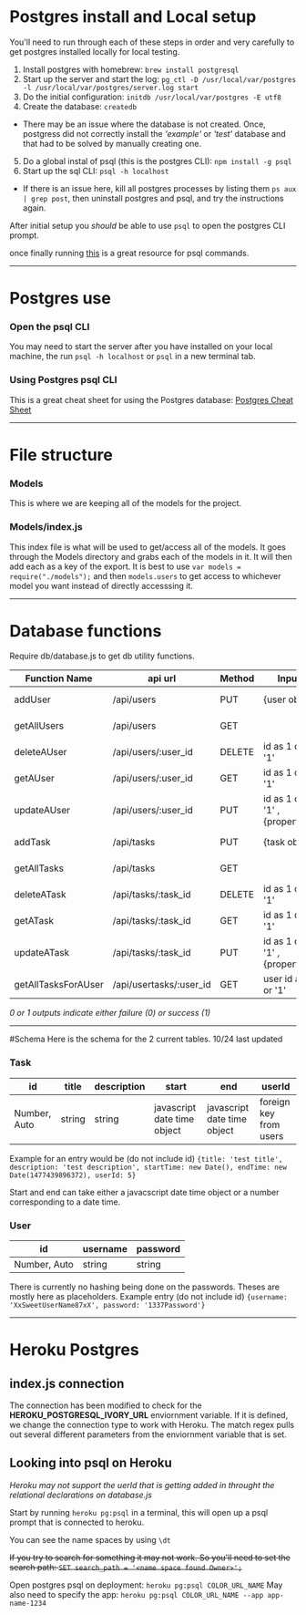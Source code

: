 # Postgres install and Local setup
You'll need to run through each of these steps in order and very carefully to get postgres installed locally for local testing.

1. Install postgres with homebrew: `brew install postgresql`
2. Start up the server and start the log: `pg_ctl -D /usr/local/var/postgres -l /usr/local/var/postgres/server.log start`
3. Do the initial configuration: `initdb /usr/local/var/postgres -E utf8`
4. Create the database: `createdb`
  * There may be an issue where the database is not created. Once, postgress did not correctly install the *'example'* or *'test'* database and that had to be solved by manually creating one.
5. Do a global instal of psql (this is the postgres CLI): `npm install -g psql`
6. Start up the sql CLI: `psql -h localhost`
  * If there is an issue here, kill all postgres processes by listing them `ps aux | grep post`, then uninstall postgres and psql, and try the instructions again.

After initial setup you *should* be able to use `psql` to open the postgres CLI prompt.

once finally running [this](https://gist.github.com/Kartones/dd3ff5ec5ea238d4c546) is a great resource for psql commands.




---
# Postgres use

### Open the psql CLI

You may need to start the server after you have installed on your local machine, the run `psql -h localhost` or `psql` in a new terminal tab.

### Using Postgres psql CLI

This is a great cheat sheet for using the Postgres database: [Postgres Cheat Sheet](https://gist.github.com/Kartones/dd3ff5ec5ea238d4c546)










---
# File structure


### Models
This is where we are keeping all of the models for the project.

### Models/index.js
This index file is what will be used to get/access all of the models. It goes through the Models directory and grabs each of the models in it. It will then add each as a key of the export. It is best to use `var models = require("./models");` and then `models.users` to get access to whichever model you want instead of directly accesssing it.



---
# Database functions
Require db/database.js to get db utility functions.

| Function Name      | api url                | Method| Input                        | Output        |
|--------------------|------------------------|-------|------------------------------|---------------|
| addUser            | /api/users             | PUT   | {user obj}                   | {added user}  |
| getAllUsers        | /api/users             | GET   |                              | [{user},{},{}]|
| deleteAUser        | /api/users/:user_id    | DELETE| id as 1 or '1'               | 0 or 1        |
| getAUser           | /api/users/:user_id    | GET   | id as 1 or '1'               | {user}        |
| updateAUser        | /api/users/:user_id    | PUT   | id as 1 or '1' , {properties}| 0 or 1        |
| addTask            | /api/tasks             | PUT   | {task obj}                   | {added task}  |
| getAllTasks        | /api/tasks             | GET   |                              | [{task},{},{}]|
| deleteATask        | /api/tasks/:task_id    | DELETE| id as 1 or '1'               | 0 or 1        |
| getATask           | /api/tasks/:task_id    | GET   | id as 1 or '1'               | {task}        |
| updateATask        | /api/tasks/:task_id    | PUT   | id as 1 or '1' , {properties}| 0 or 1        |
| getAllTasksForAUser| /api/usertasks/:user_id| GET   | user id as 1 or '1'          | [{task},{},{}]|

*0 or 1 outputs indicate either failure (0) or success (1)*


---
#Schema
Here is the schema for the 2 current tables. 10/24 last updated

### Task

| id           | title | description |           start            |            end              | userId                |
|--------------|-------|-------------|----------------------------|-----------------------------|-----------------------|
| Number, Auto | string| string      | javascript date time object|  javascript date time object| foreign key from users|

Example for an entry would be (do not include id) `{title: 'test title', description: 'test description', startTime: new Date(), endTime: new Date(1477439896372), userId: 5}`

Start and end can take either a javacscript date time object or a number corresponding to a date time.

### User

| id           | username | password |
|--------------|----------|----------|
| Number, Auto | string   | string   |

There is currently no hashing being done on the passwords. Theses are mostly here as placeholders. Example entry (do not include id) `{username: 'XxSweetUserName87xX', password: '1337Password'}`

---
# Heroku Postgres

## index.js connection

The connection has been modified to check for the **HEROKU_POSTGRESQL_IVORY_URL** enviornment variable. If it is defined, we change the connection type to work with Heroku. The match regex pulls out several different parameters from the enviornment variable that is set.

## Looking into psql on Heroku

*Heroku may not support the uerId that is getting added in throught the relational declarations on database.js*

Start by running `heroku pg:psql` in a terminal, this will open up a psql prompt that is connected to heroku.

You can see the name spaces by using `\dt`

~~If you try to search for something it may not work. So you'll need to set the search path: `SET search_path = '<name space found Owner>';`~~

Open postgres psql on deployment: `heroku pg:psql COLOR_URL_NAME`
May also need to specify the app: `heroku pg:psql COLOR_URL_NAME --app app-name-1234`







